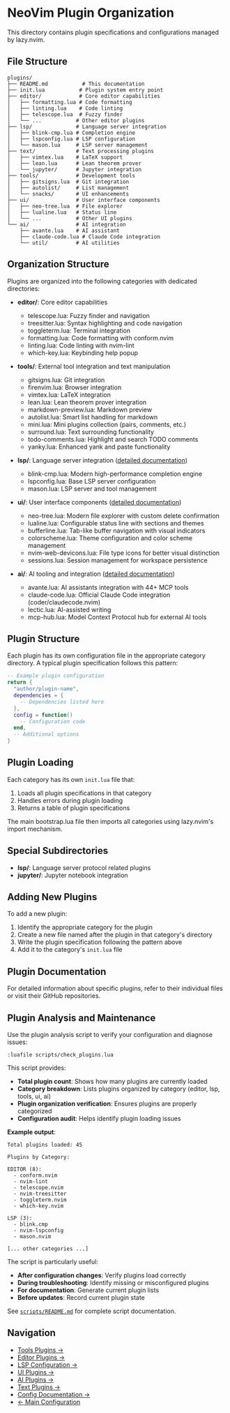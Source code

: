 # NeoVim Plugin Organization

This directory contains plugin specifications and configurations managed by lazy.nvim.

## File Structure

```
plugins/
├── README.md           # This documentation
├── init.lua           # Plugin system entry point
├── editor/            # Core editor capabilities
│   ├── formatting.lua # Code formatting
│   ├── linting.lua    # Code linting
│   ├── telescope.lua  # Fuzzy finder
│   └── ...           # Other editor plugins
├── lsp/              # Language server integration
│   ├── blink-cmp.lua # Completion engine
│   ├── lspconfig.lua # LSP configuration
│   └── mason.lua     # LSP server management
├── text/             # Text processing plugins
│   ├── vimtex.lua    # LaTeX support
│   ├── lean.lua      # Lean theorem prover
│   └── jupyter/      # Jupyter integration
├── tools/            # Development tools
│   ├── gitsigns.lua  # Git integration
│   ├── autolist/     # List management
│   └── snacks/       # UI enhancements
├── ui/               # User interface components
│   ├── neo-tree.lua  # File explorer
│   ├── lualine.lua   # Status line
│   └── ...           # Other UI plugins
└── ai/               # AI integration
    ├── avante.lua    # AI assistant
    ├── claude-code.lua # Claude Code integration
    └── util/         # AI utilities
```

## Organization Structure

Plugins are organized into the following categories with dedicated directories:

- **editor/**: Core editor capabilities
  - telescope.lua: Fuzzy finder and navigation
  - treesitter.lua: Syntax highlighting and code navigation
  - toggleterm.lua: Terminal integration
  - formatting.lua: Code formatting with conform.nvim
  - linting.lua: Code linting with nvim-lint
  - which-key.lua: Keybinding help popup

- **tools/**: External tool integration and text manipulation
  - gitsigns.lua: Git integration
  - firenvim.lua: Browser integration
  - vimtex.lua: LaTeX integration
  - lean.lua: Lean theorem prover integration
  - markdown-preview.lua: Markdown preview
  - autolist.lua: Smart list handling for markdown
  - mini.lua: Mini plugins collection (pairs, comments, etc.)
  - surround.lua: Text surrounding functionality
  - todo-comments.lua: Highlight and search TODO comments
  - yanky.lua: Enhanced yank and paste functionality

- **lsp/**: Language server integration ([detailed documentation](lsp/README.md))
  - blink-cmp.lua: Modern high-performance completion engine
  - lspconfig.lua: Base LSP server configuration
  - mason.lua: LSP server and tool management

- **ui/**: User interface components ([detailed documentation](ui/README.md))
  - neo-tree.lua: Modern file explorer with custom delete confirmation
  - lualine.lua: Configurable status line with sections and themes
  - bufferline.lua: Tab-like buffer navigation with visual indicators
  - colorscheme.lua: Theme configuration and color scheme management
  - nvim-web-devicons.lua: File type icons for better visual distinction
  - sessions.lua: Session management for workspace persistence

- **ai/**: AI tooling and integration ([detailed documentation](ai/README.md))
  - avante.lua: AI assistants integration with 44+ MCP tools
  - claude-code.lua: Official Claude Code integration (coder/claudecode.nvim)
  - lectic.lua: AI-assisted writing
  - mcp-hub.lua: Model Context Protocol hub for external AI tools

## Plugin Structure

Each plugin has its own configuration file in the appropriate category directory. A typical plugin specification follows this pattern:

```lua
-- Example plugin configuration
return {
  "author/plugin-name",
  dependencies = {
    -- Dependencies listed here
  },
  config = function()
    -- Configuration code
  end,
  -- Additional options
}
```

## Plugin Loading

Each category has its own `init.lua` file that:

1. Loads all plugin specifications in that category
2. Handles errors during plugin loading
3. Returns a table of plugin specifications

The main bootstrap.lua file then imports all categories using lazy.nvim's import mechanism.

## Special Subdirectories

- **lsp/**: Language server protocol related plugins
- **jupyter/**: Jupyter notebook integration

## Adding New Plugins

To add a new plugin:

1. Identify the appropriate category for the plugin
2. Create a new file named after the plugin in that category's directory
3. Write the plugin specification following the pattern above
4. Add it to the category's `init.lua` file

## Plugin Documentation

For detailed information about specific plugins, refer to their individual files or visit their GitHub repositories.

## Plugin Analysis and Maintenance

Use the plugin analysis script to verify your configuration and diagnose issues:

```vim
:luafile scripts/check_plugins.lua
```

This script provides:
- **Total plugin count**: Shows how many plugins are currently loaded
- **Category breakdown**: Lists plugins organized by category (editor, lsp, tools, ui, ai)
- **Plugin organization verification**: Ensures plugins are properly categorized
- **Configuration audit**: Helps identify plugin loading issues

**Example output**:
```
Total plugins loaded: 45

Plugins by Category:

EDITOR (8):
  - conform.nvim
  - nvim-lint
  - telescope.nvim
  - nvim-treesitter
  - toggleterm.nvim
  - which-key.nvim

LSP (3):
  - blink.cmp
  - nvim-lspconfig
  - mason.nvim

[... other categories ...]
```

The script is particularly useful:
- **After configuration changes**: Verify plugins load correctly
- **During troubleshooting**: Identify missing or misconfigured plugins
- **For documentation**: Generate current plugin lists
- **Before updates**: Record current plugin state

See [`scripts/README.md`](../../../scripts/README.md) for complete script documentation.

## Navigation

- [Tools Plugins →](tools/README.md)
- [Editor Plugins →](editor/README.md)
- [LSP Configuration →](lsp/README.md)
- [UI Plugins →](ui/README.md)
- [AI Plugins →](ai/README.md)
- [Text Plugins →](text/README.md)
- [Config Documentation →](../config/README.md)
- [← Main Configuration](../../README.md)